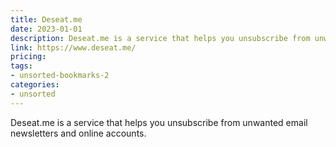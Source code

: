 ```yaml
---
title: Deseat.me
date: 2023-01-01
description: Deseat.me is a service that helps you unsubscribe from unwanted email newsletters and online accounts.
link: https://www.deseat.me/
pricing: 
tags: 
- unsorted-bookmarks-2 
categories: 
- unsorted 
---
```


Deseat.me is a service that helps you unsubscribe from unwanted email newsletters and online accounts.